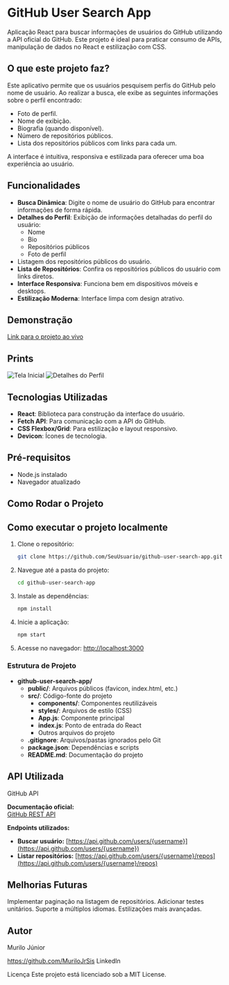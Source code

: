 # GitHub User Search App

Aplicação React para buscar informações de usuários do GitHub utilizando a API oficial do GitHub. Este projeto é ideal para praticar consumo de APIs, manipulação de dados no React e estilização com CSS.

## O que este projeto faz?

Este aplicativo permite que os usuários pesquisem perfis do GitHub pelo nome de usuário. Ao realizar a busca, ele exibe as seguintes informações sobre o perfil encontrado:

- Foto de perfil.
- Nome de exibição.
- Biografia (quando disponível).
- Número de repositórios públicos.
- Lista dos repositórios públicos com links para cada um.

A interface é intuitiva, responsiva e estilizada para oferecer uma boa experiência ao usuário.

## Funcionalidades

- **Busca Dinâmica**: Digite o nome de usuário do GitHub para encontrar informações de forma rápida.
- **Detalhes do Perfil**: Exibição de informações detalhadas do perfil do usuário:
  - Nome
  - Bio
  - Repositórios públicos
  - Foto de perfil
- Listagem dos repositórios públicos do usuário.
- **Lista de Repositórios**: Confira os repositórios públicos do usuário com links diretos.
- **Interface Responsiva**: Funciona bem em dispositivos móveis e desktops.
- **Estilização Moderna**: Interface limpa com design atrativo.

## Demonstração

[Link para o projeto ao vivo](https://github.com/MuriloJrSis/github-user-search-app)

## Prints

![Tela Inicial](link-para-imagem)
![Detalhes do Perfil](link-para-imagem-detalhe)

## Tecnologias Utilizadas

- **React**: Biblioteca para construção da interface do usuário.
- **Fetch API**: Para comunicação com a API do GitHub.
- **CSS Flexbox/Grid**: Para estilização e layout responsivo.
- **Devicon**: Ícones de tecnologia.

## Pré-requisitos

- Node.js instalado
- Navegador atualizado

## Como Rodar o Projeto

## Como executar o projeto localmente

1. Clone o repositório:
    ```bash
    git clone https://github.com/SeuUsuario/github-user-search-app.git
    ```

2. Navegue até a pasta do projeto:
    ```bash
    cd github-user-search-app
    ```

3. Instale as dependências:
    ```bash
    npm install
    ```

4. Inicie a aplicação:
    ```bash
    npm start
    ```

5. Acesse no navegador:
    [http://localhost:3000](http://localhost:3000)


### Estrutura de Projeto

- **github-user-search-app/**
  - **public/**: Arquivos públicos (favicon, index.html, etc.)
  - **src/**: Código-fonte do projeto
    - **components/**: Componentes reutilizáveis
    - **styles/**: Arquivos de estilo (CSS)
    - **App.js**: Componente principal
    - **index.js**: Ponto de entrada do React
    - Outros arquivos do projeto
  - **.gitignore**: Arquivos/pastas ignorados pelo Git
  - **package.json**: Dependências e scripts
  - **README.md**: Documentação do projeto
    
## API Utilizada

  GitHub API

**Documentação oficial:**  
[GitHub REST API](https://docs.github.com/en/rest)

**Endpoints utilizados:**  

- **Buscar usuário:** [https://api.github.com/users/{username}](https://api.github.com/users/{username})
- **Listar repositórios:** [https://api.github.com/users/{username}/repos](https://api.github.com/users/{username}/repos)

## Melhorias Futuras

Implementar paginação na listagem de repositórios.
Adicionar testes unitários.
Suporte a múltiplos idiomas.
Estilizações mais avançadas.

## Autor

Murilo Júnior

https://github.com/MuriloJrSis
LinkedIn

Licença
Este projeto está licenciado sob a MIT License.


